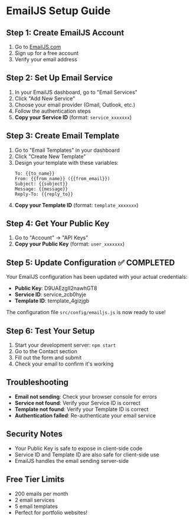 # EmailJS Setup Guide

## Step 1: Create EmailJS Account
1. Go to [EmailJS.com](https://www.emailjs.com/)
2. Sign up for a free account
3. Verify your email address

## Step 2: Set Up Email Service
1. In your EmailJS dashboard, go to "Email Services"
2. Click "Add New Service"
3. Choose your email provider (Gmail, Outlook, etc.)
4. Follow the authentication steps
5. **Copy your Service ID** (format: `service_xxxxxxx`)

## Step 3: Create Email Template
1. Go to "Email Templates" in your dashboard
2. Click "Create New Template"
3. Design your template with these variables:
   ```
   To: {{to_name}}
   From: {{from_name}} ({{from_email}})
   Subject: {{subject}}
   Message: {{message}}
   Reply-To: {{reply_to}}
   ```
4. **Copy your Template ID** (format: `template_xxxxxxx`)

## Step 4: Get Your Public Key
1. Go to "Account" → "API Keys"
2. **Copy your Public Key** (format: `user_xxxxxxx`)

## Step 5: Update Configuration ✅ COMPLETED
Your EmailJS configuration has been updated with your actual credentials:
- **Public Key**: D9UAEzgII2nawhGT8
- **Service ID**: service_zcb0hyje  
- **Template ID**: template_4gizjgb

The configuration file `src/config/emailjs.js` is now ready to use!

## Step 6: Test Your Setup
1. Start your development server: `npm start`
2. Go to the Contact section
3. Fill out the form and submit
4. Check your email to confirm it's working

## Troubleshooting
- **Email not sending**: Check your browser console for errors
- **Service not found**: Verify your Service ID is correct
- **Template not found**: Verify your Template ID is correct
- **Authentication failed**: Re-authenticate your email service

## Security Notes
- Your Public Key is safe to expose in client-side code
- Service ID and Template ID are also safe for client-side use
- EmailJS handles the email sending server-side

## Free Tier Limits
- 200 emails per month
- 2 email services
- 5 email templates
- Perfect for portfolio websites! 